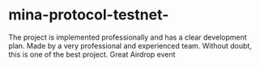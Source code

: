 # mina-protocol-testnet-
The project is implemented professionally and has a clear development plan. Made by a very professional and experienced team. Without doubt, this is one of the best project. Great Airdrop event
